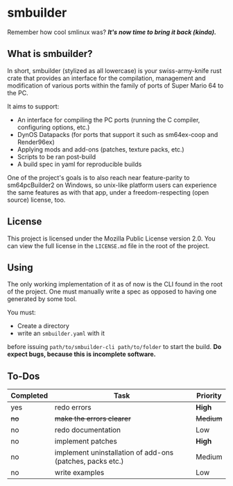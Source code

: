 # smbuilder

Remember how cool smlinux was? ***It's now time to bring it back (kinda).***

## What is smbuilder?
In short, smbuilder (stylized as all lowercase) is your swiss-army-knife rust crate that provides an interface for the compilation, management and modification of various ports within the family of ports of Super Mario 64 to the PC.

It aims to support:
 * An interface for compiling the PC ports (running the C compiler, configuring options, etc.)
 * DynOS Datapacks (for ports that support it such as sm64ex-coop and Render96ex)
 * Applying mods and add-ons (patches, texture packs, etc.)
 * Scripts to be ran post-build
 * A build spec in yaml for reproducible builds

One of the project's goals is to also reach near feature-parity to sm64pcBuilder2 on Windows, so unix-like platform users can experience the same features as with that app, under a freedom-respecting (open source) license, too.

## License

This project is licensed under the Mozilla Public License version 2.0. You can view the full license in the `LICENSE.md` file in the root of the project.

## Using

The only working implementation of it as of now is the CLI found in the root of the project. One must manually write a spec as opposed to having one generated by some tool.

You must:
 * Create a directory
 * write an `smbuilder.yaml` with it

before issuing `path/to/smbuilder-cli path/to/folder` to start the build. **Do expect bugs, because this is incomplete software.**

## To-Dos

|Completed|Task|Priority|
|---------|----|--------|
|yes|redo errors|**High**|
|~~no~~|~~make the errors clearer~~|~~Medium~~|
|no|redo documentation|Low|
|no|implement patches|**High**|
|no|implement uninstallation of add-ons (patches, packs etc.)|Medium|
|no|write examples|Low|
